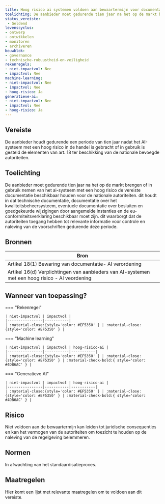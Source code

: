 ```yaml
---
title: Hoog risico ai systemen voldoen aan bewaartermijn voor documentatie 
toelichting: De aanbieder moet gedurende tien jaar na het op de markt brengen of in gebruik nemen van het AI-systeem met een hoog risico de vereiste documentatie beschikbaar houden voor de nationale autoriteiten. Dit houdt in dat technische documentatie, documentatie over het kwaliteitsbeheersysteem, eventuele documentatie over besluiten en goedgekeurde wijzigingen door aangemelde instanties en de EU-conformiteitsverklaring beschikbaar moet zijn. Dit waarborgt dat de autoriteiten toegang hebben tot relevante informatie voor controle en naleving van de voorschriften gedurende deze periode. 
status_vereiste: 
 - Geldend
levenscyclus: 
- ontwerp
- ontwikkelen
- monitoren
- archiveren
bouwblok: 
- governance
- technische-robuustheid-en-veiligheid
rekenregels: 
- niet-impactvol: Nee
- impactvol: Nee
machine-learning: 
- niet-impactvol: Nee
- impactvol: Nee
- hoog-risico: Ja
generatieve-ai: 
- niet-impactvol: Nee
- impactvol: Nee
- hoog-risico: Ja
---
```


<!-- tags -->
## Vereiste

De aanbieder houdt gedurende een periode van tien jaar nadat het AI-systeem met een hoog risico in de handel is gebracht of in gebruik is gesteld de elementen van art.
18 ter beschikking van de nationale bevoegde autoriteiten.

## Toelichting 

De aanbieder moet gedurende tien jaar na het op de markt brengen of in gebruik nemen van het ai-systeem met een hoog risico de vereiste documentatie beschikbaar houden voor de nationale autoriteiten.
dit houdt in dat technische documentatie, documentatie over het kwaliteitsbeheersysteem, eventuele documentatie over besluiten en goedgekeurde wijzigingen door aangemelde instanties en de eu-conformiteitsverklaring beschikbaar moet zijn.
dit waarborgt dat de autoriteiten toegang hebben tot relevante informatie voor controle en naleving van de voorschriften gedurende deze periode.


## Bronnen 

| Bron                        |
|-----------------------------|
|Artikel 18(1) Bewaring van documentatie- AI verordening|
|Artikel 16(d) Verplichtingen van aanbieders van AI-systemen met een hoog risico - AI veordening|

## Wanneer van toepassing? 

=== "Rekenregel"

	| niet-impactvol | impactvol | 
	|----------------|-----------| 
	| :material-close:{style='color: #EF5350' } | :material-close:{style='color: #EF5350' } |

=== "Machine learning"

	| niet-impactvol | impactvol | hoog-risico-ai | 
	|----------------|-----------|-----------| 
	| :material-close:{style='color: #EF5350' } | :material-close:{style='color: #EF5350' } | :material-check-bold:{ style='color: #4DB6AC' } |

=== "Generatieve AI"

	| niet-impactvol | impactvol | hoog-risico-ai | 
	|----------------|-----------|-----------| 
	| :material-close:{style='color: #EF5350' } | :material-close:{style='color: #EF5350' } | :material-check-bold:{ style='color: #4DB6AC' } |

## Risico 

Niet voldoen aan de bewaartermijn kan leiden tot juridische consequenties en kan het vermogen van de autoriteiten om toezicht te houden op de naleving van de regelgeving belemmeren.

## Normen 

In afwachting van het standaardisatieproces. 

## Maatregelen 

Hier komt een lijst met relevante maatregelen om te voldoen aan dit vereiste. 
